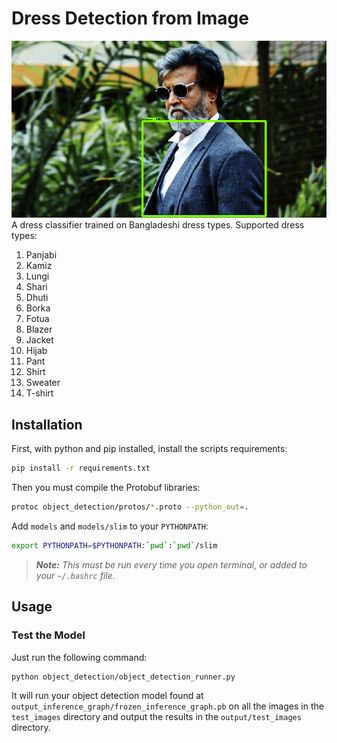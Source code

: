 # Dress Detection from Image
![Blazer](output/test_images/4563.jpg)
A dress classifier trained on Bangladeshi dress types. Supported dress types:

 1. Panjabi
 2. Kamiz
 3. Lungi
 4. Shari
 5. Dhuti
 6. Borka
 7. Fotua
 8. Blazer
 9. Jacket
 10. Hijab
 11. Pant
 12. Shirt
 13. Sweater
 14. T-shirt


## Installation

First, with python and pip installed, install the scripts requirements:

```bash
pip install -r requirements.txt
```
Then you must compile the Protobuf libraries:

```bash
protoc object_detection/protos/*.proto --python_out=.
```

Add `models` and `models/slim` to your `PYTHONPATH`:

```bash
export PYTHONPATH=$PYTHONPATH:`pwd`:`pwd`/slim
```

>_**Note:** This must be run every time you open terminal, or added to your `~/.bashrc` file._


## Usage


###  Test the Model
Just run the following command:

```bash
python object_detection/object_detection_runner.py
```

It will run your object detection model found at `output_inference_graph/frozen_inference_graph.pb` on all the images in the `test_images` directory and output the results in the `output/test_images` directory.

